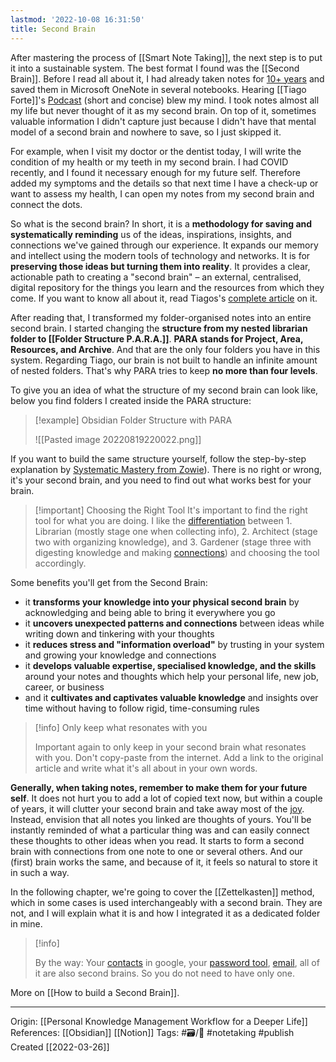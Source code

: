 ```yaml
---
lastmod: '2022-10-08 16:31:50'
title: Second Brain
---
```


After mastering the process of [[Smart Note Taking]], the next step is to put it into a sustainable system. The best format I found was the [[Second Brain]]. Before I read all about it, I had already taken notes for [10+ years](https://www.sspaeti.com/blog/how-to-take-notes-in-2021/) and saved them in Microsoft OneNote in several notebooks. Hearing [[Tiago Forte]]'s [Podcast](https://open.spotify.com/show/40O0Lbp5ockSt0qSogo6q1) (short and concise) blew my mind. I took notes almost all my life but never thought of it as my second brain. On top of it, sometimes valuable information I didn't capture just because I didn't have that mental model of a second brain and nowhere to save, so I just skipped it. 

For example, when I visit my doctor or the dentist today, I will write the condition of my health or my teeth in my second brain. I had COVID recently, and I found it necessary enough for my future self. Therefore added my symptoms and the details so that next time I have a check-up or want to assess my health, I can open my notes from my second brain and connect the dots. 

So what is the second brain? In short, it is a **methodology for saving and systematically reminding** us of the ideas, inspirations, insights, and connections we've gained through our experience. It expands our memory and intellect using the modern tools of technology and networks. It is for **preserving those ideas but turning them into reality**. It provides a clear, actionable path to creating a "second brain" – an external, centralised, digital repository for the things you learn and the resources from which they come. If you want to know all about it, read Tiagos's [complete article](https://fortelabs.co/blog/basboverview/) on it.

After reading that, I transformed my folder-organised notes into an entire second brain. I started changing the **structure from my nested librarian folder to [[Folder Structure P.A.R.A.]]**. **PARA stands for Project, Area, Resources, and Archive**. And that are the only four folders you have in this system. Regarding Tiago, our brain is not built to handle an infinite amount of nested folders. That's why PARA tries to keep **no more than four levels**.

To give you an idea of what the structure of my second brain can look like, below you find folders I created inside the PARA structure:

> [!example] Obsidian Folder Structure with PARA 
> 
> ![[Pasted image 20220819220022.png]]

If you want to build the same structure yourself, follow the step-by-step explanation by [Systematic Mastery from Zowie](https://youtu.be/uqVx22lo9_4)). There is no right or wrong, it's your second brain, and you need to find out what works best for your brain.

> [!important] Choosing the Right Tool
> It's important to find the right tool for what you are doing. I like the [differentiation](https://youtu.be/f3dDVtJ2sec) between 1. Librarian (mostly stage one when collecting info), 2. Architect (stage two with organizing knowledge), and 3. Gardener (stage three with digesting knowledge and making [connections](https://youtu.be/QgbLb6QCK88)) and choosing the tool accordingly. 

Some benefits you'll get from the Second Brain:
- it **transforms your knowledge into your physical second brain** by acknowledging and being able to bring it everywhere you go
- it **uncovers unexpected patterns and connections** between ideas while writing down and tinkering with your thoughts
- it **reduces stress and "information overload"** by trusting in your system and growing your knowledge and connections
- it **develops valuable expertise, specialised knowledge, and the skills** around your notes and thoughts which help your personal life, new job, career, or business
- and it **cultivates and captivates valuable knowledge** and insights over time without having to follow rigid, time-consuming rules

> [!info] Only keep what resonates with you
>
> Important again to only keep in your second brain what resonates with you. Don't copy-paste from the internet. Add a link to the original article and write what it's all about in your own words.

**Generally, when taking notes, remember to make them for your future self**. It does not hurt you to add a lot of copied text now, but within a couple of years, it will clutter your second brain and take away most of the [joy](https://youtu.be/q0Pf6ZePNGc). Instead, envision that all notes you linked are thoughts of yours. You'll be instantly reminded of what a particular thing was and can easily connect these thoughts to other ideas when you read. It starts to form a second brain with connections from one note to one or several others. And our (first) brain works the same, and because of it, it feels so natural to store it in such a way.

In the following chapter, we're going to cover the [[Zettelkasten]] method, which in some cases is used interchangeably with a second brain. They are not, and I will explain what it is and how I integrated it as a dedicated folder in mine.

> [!info]
> 
> By the way: Your [contacts](https://contacts.google.com/) in google, your [password tool](https://www.lastpass.com/), [email](https://www.hey.com/), all of it are also second brains. So you do not need to have only one.

More on [[How to build a Second Brain]]. 

---
Origin: [[Personal Knowledge Management Workflow for a Deeper Life]] 
References: [[Obsidian]] [[Notion]]
Tags: #🗃/🌻 #notetaking #publish 
Created [[2022-03-26]]